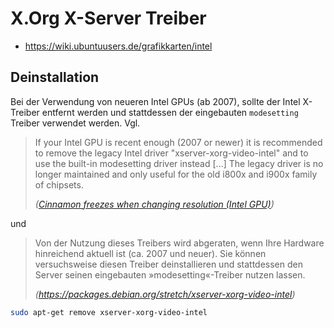 # X.Org X-Server Treiber

+   <https://wiki.ubuntuusers.de/grafikkarten/intel>



## Deinstallation

Bei der Verwendung von neueren Intel GPUs (ab 2007), sollte der Intel X-Treiber entfernt werden und stattdessen der eingebauten `modesetting` Treiber verwendet werden. Vgl.

>	If your Intel GPU is recent enough (2007 or newer) it is recommended to remove the legacy Intel driver "xserver-xorg-video-intel" and to use the built-in modesetting driver instead [...]
>	The legacy driver is no longer maintained and only useful for the old i800x and i900x family of chipsets.
>
>	*([Cinnamon freezes when changing resolution (Intel GPU)](https://www.linuxmint.com/rel_sonya_cinnamon.php))*

und

>	Von der Nutzung dieses Treibers wird abgeraten, wenn Ihre Hardware hinreichend aktuell ist (ca. 2007 und neuer). Sie können versuchsweise diesen Treiber deinstallieren und stattdessen den Server seinen eingebauten »modesetting«-Treiber nutzen lassen.
>
>	*(<https://packages.debian.org/stretch/xserver-xorg-video-intel>)*

```sh
sudo apt-get remove xserver-xorg-video-intel
```